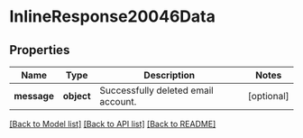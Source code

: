 # InlineResponse20046Data

## Properties
Name | Type | Description | Notes
------------ | ------------- | ------------- | -------------
**message** | **object** | Successfully deleted email account. | [optional] 

[[Back to Model list]](../README.md#documentation-for-models) [[Back to API list]](../README.md#documentation-for-api-endpoints) [[Back to README]](../README.md)

